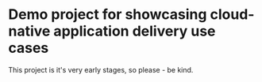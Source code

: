 # Demo project for showcasing cloud-native application delivery use cases

This project is it's very early stages, so please - be kind.
